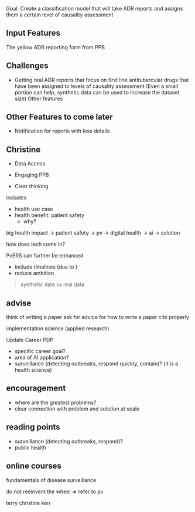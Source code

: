 Goal: Create a classification model that will take ADR reports and assigns them a certain level of causality assessment

Input Features
---
The yellow ADR reporting form from PPB

Challenges
---
- Getting real ADR reports that focus on first line antitubercular drugs that have been assigned to levels of causality assessment (Even a small portion can help, synthetic data can be used to increase the dataset size)
Other features

Other Features to come later
---
- Notification for reports with less details

Christine
---
- Data Access
- Engaging PPB


- Clear thinking

includes
- health use case
- health benefit: patient safety
    - why?

big health impact -> 
    patient safety -> pv -> digital health -> ai -> solution

how does tech come in?

PvERS can further be enhanced


- include timelines (due to )
- reduce ambition


> synthetic data vs real data

advise
---
think of writing a paper
ask for advice for how to write a paper
cite properly


implementation science (applied research)


Update Career PDP
- specific career goal?
- area of AI application?
- surveillance (detecting outbreaks, respond quickly, contain)? (it is a health science)


encouragement
---
- where are the greatest problems?
- clear connection with problem and solution at scale



reading points
---
- surveillance (detecting outbreaks, respond)?
- public health



online courses
---
fundamentals of disease surveillance



do not reeinvent the wheel => refer to pv


terry
christine
ken